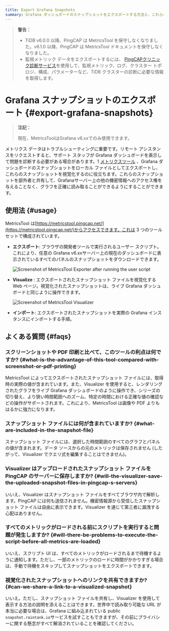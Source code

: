 ```yaml
---
title: Export Grafana Snapshots
summary: Grafana ダッシュボードのスナップショットをエクスポートする方法と、これらのファイルを視覚化する方法について学習します。
---
```


> **警告：**
>
> -   TiDB v6.0.0 以降、PingCAP は MetricsTool を保守しなくなりました。v6.1.0 以降、PingCAP は MetricsTool ドキュメントを保守しなくなりました。
> -   監視メトリック データをエクスポートするには、 [PingCAPクリニック診断サービス](/clinic/clinic-introduction.md)を使用して、監視メトリック、ログ、クラスター トポロジ、構成、パラメーターなど、TiDB クラスターの診断に必要な情報を取得します。

# Grafana スナップショットのエクスポート {#export-grafana-snapshots}

> **注記：**
>
> 現在、MetricsToolはGrafana v6.xxでのみ使用できます。

メトリクス データはトラブルシューティングに重要です。リモート アシスタンスをリクエストすると、サポート スタッフが Grafana ダッシュボードを表示して問題を診断する必要がある場合があります。1 [メトリクスツール](https://metricstool.pingcap.net/) 、Grafana ダッシュボードのスナップショットをローカル ファイルとしてエクスポートし、これらのスナップショットを視覚化するのに役立ちます。これらのスナップショットを部外者と共有して、Grafanaサーバー上の他の機密情報へのアクセス権を与えることなく、グラフを正確に読み取ることができるようにすることができます。

## 使用法 {#usage}

MetricsTool は[https://metricstool.pingcap.net/](https://metricstool.pingcap.net/)からアクセスできます。これは 3 つのツール セットで構成されています。

-   **エクスポート**: ブラウザの開発者ツールで実行されるユーザー スクリプト。これにより、任意の Grafana v6.xxサーバー上の現在のダッシュボードに表示されているすべてのパネルのスナップショットをダウンロードできます。

    ![Screenshot of MetricsTool Exporter after running the user script](/media/metricstool-export.png)

-   **Visualize** : エクスポートされたスナップショット ファイルを視覚化する Web ページ。視覚化されたスナップショットは、ライブ Grafana ダッシュボードと同じように操作できます。

    ![Screenshot of MetricsTool Visualizer](/media/metricstool-visualize.png)

-   **インポート**: エクスポートされたスナップショットを実際の Grafana インスタンスにインポートする手順。

## よくある質問 {#faqs}

### スクリーンショットや PDF 印刷と比べて、このツールの利点は何ですか? {#what-is-the-advantage-of-this-tool-compared-with-screenshot-or-pdf-printing}

MetricsTool によってエクスポートされたスナップショット ファイルには、取得時の実際の値が含まれています。また、Visualizer を使用すると、レンダリングされたグラフをライブ Grafana ダッシュボードのように操作でき、シリーズの切り替え、より狭い時間範囲へのズーム、特定の時間における正確な値の確認などの操作がサポートされます。これにより、MetricsTool は画像や PDF よりもはるかに強力になります。

### スナップショット ファイルには何が含まれていますか? {#what-are-included-in-the-snapshot-file}

スナップショット ファイルには、選択した時間範囲のすべてのグラフとパネルの値が含まれます。データ ソースからの元のメトリックは保存されません (したがって、Visualizer でクエリ式を編集することはできません)。

### Visualizer はアップロードされたスナップショット ファイルを PingCAP のサーバーに保存しますか? {#will-the-visualizer-save-the-uploaded-snapshot-files-in-pingcap-s-servers}

いいえ、Visualizer はスナップショット ファイルをすべてブラウザ内で解析します。PingCAP には何も送信されません。機密情報源から受信したスナップショット ファイルは自由に表示できます。Visualizer を通じて第三者に漏洩する心配はありません。

### すべてのメトリックがロードされる前にスクリプトを実行すると問題が発生しますか? {#will-there-be-problems-to-execute-the-script-before-all-metrics-are-loaded}

いいえ、スクリプト UI は、すべてのメトリックがロードされるまで待機するように通知します。ただし、一部のメトリックのロードに時間がかかりすぎる場合は、手動で待機をスキップしてスナップショットをエクスポートできます。

### 視覚化されたスナップショットへのリンクを共有できますか? {#can-we-share-a-link-to-a-visualized-snapshot}

いいえ。ただし、スナップショット ファイルを共有し、Visualizer を使用して表示する方法の説明を添えることはできます。世界中で読み取り可能な URL が本当に必要な場合は、Grafana に組み込まれている public `snapshot.raintank.io`サービスを試すこともできますが、その前にプライバシーに関する懸念がすべて解消されていることを確認してください。

